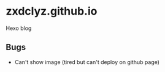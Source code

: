 # zxdclyz.github.io

Hexo blog

## Bugs

- Can't show image (tired but can't deploy on github page)
